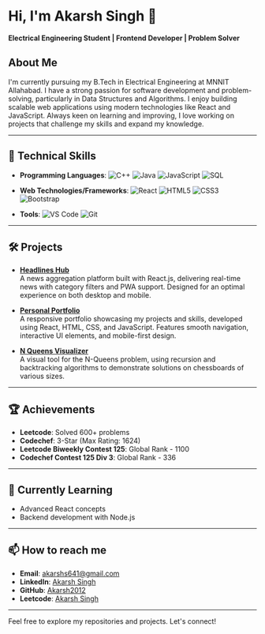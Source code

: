 # Hi, I'm Akarsh Singh 👋

**Electrical Engineering Student | Frontend Developer | Problem Solver**

## About Me
I'm currently pursuing my B.Tech in Electrical Engineering at MNNIT Allahabad. I have a strong passion for software development and problem-solving, particularly in Data Structures and Algorithms. I enjoy building scalable web applications using modern technologies like React and JavaScript. Always keen on learning and improving, I love working on projects that challenge my skills and expand my knowledge.

---

## 🔧 Technical Skills
- **Programming Languages**: 
  ![C++](https://img.shields.io/badge/C++-00599C?style=flat&logo=c%2B%2B&logoColor=white)
  ![Java](https://img.shields.io/badge/Java-007396?style=flat&logo=java&logoColor=white)
  ![JavaScript](https://img.shields.io/badge/JavaScript-F7DF1E?style=flat&logo=javascript&logoColor=black)
  ![SQL](https://img.shields.io/badge/SQL-003B57?style=flat&logo=postgresql&logoColor=white)
  
- **Web Technologies/Frameworks**: 
  ![React](https://img.shields.io/badge/React-61DAFB?style=flat&logo=react&logoColor=black)
  ![HTML5](https://img.shields.io/badge/HTML5-E34F26?style=flat&logo=html5&logoColor=white)
  ![CSS3](https://img.shields.io/badge/CSS3-1572B6?style=flat&logo=css3&logoColor=white)
  ![Bootstrap](https://img.shields.io/badge/Bootstrap-7952B3?style=flat&logo=bootstrap&logoColor=white)

- **Tools**: 
  ![VS Code](https://img.shields.io/badge/VS_Code-007ACC?style=flat&logo=visual-studio-code&logoColor=white)
  ![Git](https://img.shields.io/badge/Git-F05032?style=flat&logo=git&logoColor=white)

---

## 🛠️ Projects

- **[Headlines Hub](https://github.com/Akarsh2012/HeadlinesHub)**  
  A news aggregation platform built with React.js, delivering real-time news with category filters and PWA support. Designed for an optimal experience on both desktop and mobile.

- **[Personal Portfolio](https://akarshsingh-portfolio.netlify.app/)**  
  A responsive portfolio showcasing my projects and skills, developed using React, HTML, CSS, and JavaScript. Features smooth navigation, interactive UI elements, and mobile-first design.

- **[N Queens Visualizer](https://n-queens-visualiser-by-akarsh.netlify.app/)**  
  A visual tool for the N-Queens problem, using recursion and backtracking algorithms to demonstrate solutions on chessboards of various sizes.

---

## 🏆 Achievements
- **Leetcode**: Solved 600+ problems
- **Codechef**: 3-Star (Max Rating: 1624)
- **Leetcode Biweekly Contest 125**: Global Rank - 1100
- **Codechef Contest 125 Div 3**: Global Rank - 336

---

## 🌱 Currently Learning
- Advanced React concepts
- Backend development with Node.js

---

## 📫 How to reach me
- **Email**: [akarshs641@gmail.com](mailto:akarshs641@gmail.com)
- **LinkedIn**: [Akarsh Singh](https://www.linkedin.com/in/akarsh-singh-24436a243/)
- **GitHub**: [Akarsh2012](https://github.com/Akarsh2012)
- **Leetcode**: [Akarsh Singh](https://leetcode.com/u/Akarsh_Singh_2211/)

---

Feel free to explore my repositories and projects. Let's connect!

